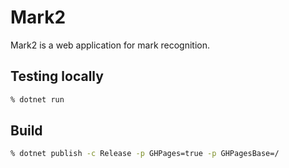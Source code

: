 # Mark2

Mark2 is a web application for mark recognition.

## Testing locally

```sh
% dotnet run
```

## Build

```sh
% dotnet publish -c Release -p GHPages=true -p GHPagesBase=/
```
